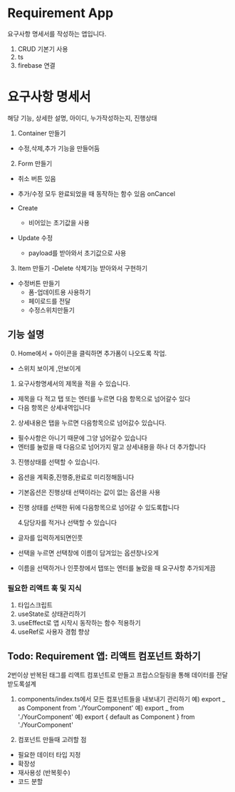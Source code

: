 # Requirement App

요구사항 명세서를 작성하는 앱입니다.

1. CRUD 기본기 사용
2. ts
3. firebase 연결

# 요구사항 명세서

해당 기능, 상세한 설명, 아이디, 누가작성하는지, 진행상태

1. Container 만들기

- 수정,삭제,추가 기능을 만들어둠

2. Form 만들기

- 취소 버튼 있음
- 추가/수정 모두 완료되었을 때 동작하는 함수 있음 onCancel

- Create
  - 비어있는 초기값을 사용
- Update 수정
  - payload를 받아와서 초기값으로 사용

3. Item 만들기
   -Delete 삭제기능 받아와서 구현하기

- 수정버튼 만들기
  - 폼-업데이트용 사용하기
  - 페이로드를 전달
  - 수정스위치만들기

## 기능 설명

0. Home에서 + 아이콘을 클릭하면 추가폼이 나오도록 작업.

- 스위치 보이게 ,안보이게

1. 요구사항명세서의 제목을 적을 수 있습니다.

- 제목을 다 적고 탭 또는 엔터를 누르면 다음 항목으로 넘어갈수 있다
- 다음 항목은 상세내역입니다

2. 상세내용은 탭을 누르면 다음항목으로 넘어갌수 있습니다.

- 필수사항은 아니기 때문에 그양 넘어갈수 있습니다
- 엔터를 눌렀을 때 다음으로 넘어가지 말고 상세내용을 하나 더 추가합니다

3. 진행상태를 선택할 수 있습니다.

- 옵션을 계획중,진행중,완료로 미리정해둡니다
- 기본옵션은 진행상태 선택이라는 값이 없는 옵션을 사용
- 진행 상태를 선택한 뒤에 다음항목으로 넘어갈 수 있도록합니다

  4.담당자를 적거나 선택할 수 있습니다

- 글자를 입력하게되면인풋
- 선택을 누르면 선택창에 이름이 담겨있는 옵션창나오게
- 이름을 선택하거나 인풋창에서 탭또는 엔터를 눌렀을 때 요구사항 추가되게끔

### 필요한 리액트 훅 및 지식

1. 타입스크립트
2. useState로 상태관리하기
3. useEffect로 앱 시작시 동작하는 함수 적용하기
4. useRef로 사용자 경험 향상

## Todo: Requirement 앱: 리액트 컴포넌트 화하기

2번이상 반복된 태그를 리액트 컴포넌트로 만들고 프랍스으릴링을 통해 데이터를 전달받도록설계

1. components/index.ts에서 모든 컴포넌트들을 내보내기 관리하기
   예) export _ as Component from './YourComponent'
   예) export _ from './YourComponent'
   예) export { default as Component } from './YourComponent'

2. 컴포넌트 만들때 고려할 점

- 필요한 데이터 타입 지정
- 확장성
- 재사용성 (반복횟수)
- 코드 분할
